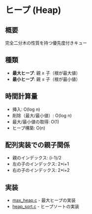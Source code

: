 # ヒープ (Heap)

## 概要
完全二分木の性質を持つ優先度付きキュー

## 種類
- **最大ヒープ**: 親 ≥ 子（根が最大値）
- **最小ヒープ**: 親 ≤ 子（根が最小値）

## 時間計算量
- 挿入: O(log n)
- 削除（最大/最小値）: O(log n)
- 最大/最小値の取得: O(1)
- ヒープ構築: O(n)

## 配列実装での親子関係
- 親のインデックス: (i-1)/2
- 左の子のインデックス: 2*i+1
- 右の子のインデックス: 2*i+2

## 実装
- [max_heap.c](max_heap.c) - 最大ヒープの実装
- [heap_sort.c](heap_sort.c) - ヒープソートの実装
